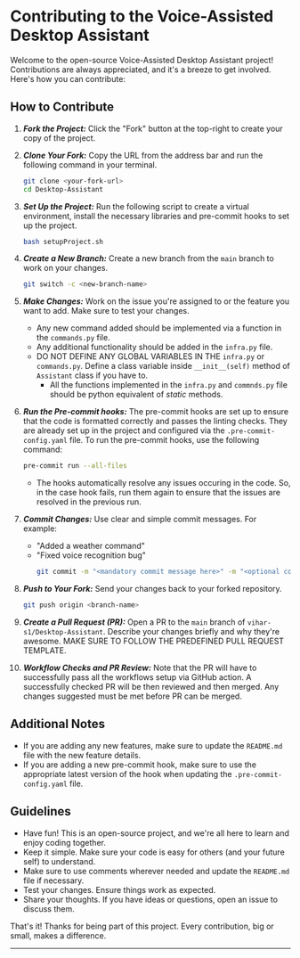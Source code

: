 # Contributing to the Voice-Assisted Desktop Assistant

Welcome to the open-source Voice-Assisted Desktop Assistant project! Contributions are always appreciated, and it's a breeze to get involved. Here's how you can contribute:

## How to Contribute

1. **_Fork the Project:_** Click the "Fork" button at the top-right to create your copy of the project.

2. **_Clone Your Fork:_** Copy the URL from the address bar and run the following command in your terminal.

    ```bash
    git clone <your-fork-url>
    cd Desktop-Assistant
    ```
3. **_Set Up the Project:_** Run the following script to create a virtual environment, install the necessary libraries and pre-commit hooks to set up the project. 

    ```bash
    bash setupProject.sh
    ```

4. **_Create a New Branch:_** Create a new branch from the `main` branch to work on your changes.

    ```bash
    git switch -c <new-branch-name>
    ```

5. **_Make Changes:_** Work on the issue you're assigned to or the feature you want to add. Make sure to test your changes.
   - Any new command added should be implemented via a function in the `commands.py` file.
   - Any additional functionality should be added in the `infra.py` file.
   - DO NOT DEFINE ANY GLOBAL VARIABLES IN THE `infra.py` or `commands.py`. Define a class variable inside `__init__(self)` method of `Assistant` class if you have to.
     - All the functions implemented in the `infra.py` and `commnds.py` file should be python equivalent of _static_ methods.

6. **_Run the Pre-commit hooks:_** The pre-commit hooks are set up to ensure that the code is formatted correctly and passes the linting checks. They are already set up in the project and configured via the `.pre-commit-config.yaml` file. To run the pre-commit hooks, use the following command:
     ```bash
     pre-commit run --all-files
     ```
   - The hooks automatically resolve any issues occuring in the code. So, in the case hook fails, run them again to ensure that the issues are resolved in the previous run.

7. **_Commit Changes:_** Use clear and simple commit messages. For example:
    - "Added a weather command"
    - "Fixed voice recognition bug"
        ```bash
        git commit -m "<mandatory commit message here>" -m "<optional commit description here>"
        ```

8. **_Push to Your Fork:_** Send your changes back to your forked repository.

    ```bash
    git push origin <branch-name>
    ```

9. **_Create a Pull Request (PR):_** Open a PR to the `main` branch of `vihar-s1/Desktop-Assistant`. Describe your changes briefly and why they're awesome. MAKE SURE TO FOLLOW THE PREDEFINED PULL REQUEST TEMPLATE.

10. **_Workflow Checks and PR Review:_** Note that the PR will have to successfully pass all the workflows setup via GitHub action. A successfully checked PR
    will be then reviewed and then merged. Any changes suggested must be met before PR can be merged.

## Additional Notes

- If you are adding any new features, make sure to update the `README.md` file with the new feature details.
- If you are adding a new pre-commit hook, make sure to use the appropriate latest version of the hook when updating the `.pre-commit-config.yaml` file.

## Guidelines

- Have fun! This is an open-source project, and we're all here to learn and enjoy coding together.
- Keep it simple. Make sure your code is easy for others (and your future self) to understand.
- Make sure to use comments wherever needed and update the `README.md` file if necessary.
- Test your changes. Ensure things work as expected.
- Share your thoughts. If you have ideas or questions, open an issue to discuss them.

That's it! Thanks for being part of this project. Every contribution, big or small, makes a difference.

---
